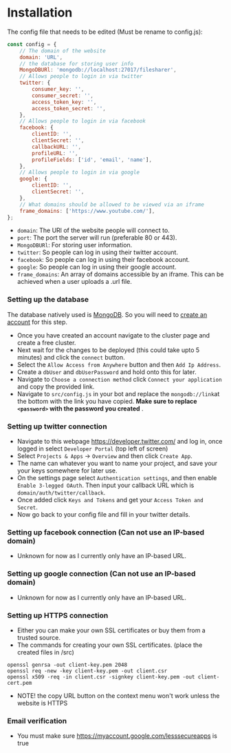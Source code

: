 # Installation

The config file that needs to be edited (Must be rename to config.js):
```js
const config = {
	// The domain of the website
	domain: 'URL',
	// the database for storing user info
	MongoDBURl: 'mongodb://localhost:27017/filesharer',
	// Allows people to login in via twitter
	twitter: {
		consumer_key: '',
		consumer_secret: '',
		access_token_key: '',
		access_token_secret: '',
	},
	// Allows people to login in via facebook
	facebook: {
		clientID: '',
		clientSecret: '',
		callbackURL: '',
		profileURL: '',
		profileFields: ['id', 'email', 'name'],
	},
	// Allows people to login in via google
	google: {
		clientID: '',
		clientSecret: '',
	},
	// What domains should be allowed to be viewed via an iframe
	frame_domains: ['https://www.youtube.com/'],
};
```

* `domain`: The URl of the website people will connect to.
* `port`: The port the server will run (preferable 80 or 443).
* `MongoDBURl`: For storing user information.
* `twitter`: So people can log in using their twitter account.
* `facebook`: So people can log in using their facebook account.
* `google`: So people can log in using their google account.
* `frame_domains`: An array of domains accessible by an iframe. This can be achieved when a user uploads a .url file.

### Setting up the database
The database natively used is [MongoDB](https://www.mongodb.com/). So you will need to [create an account](https://www.mongodb.com/try) for this step.

* Once you have created an account navigate to the cluster page and create a free cluster.
* Next wait for the changes to be deployed (this could take upto 5 minutes) and click the `connect` button.
* Select the `Allow Access from Anywhere` button and then `Add Ip Address`.
* Create a `dbUser` and `dbUserPassword` and hold onto this for later.
* Navigate to `Choose a connection method` click `Connect your application` and copy the provided link.
* Navigate to `src/config.js` in your bot and replace the `mongodb://link`at the bottom with the link you have copied. **Make sure to replace `<password>` with the password you created** .

### Setting up twitter connection
* Navigate to this webpage https://developer.twitter.com/ and log in, once logged in select `Developer Portal` (top left of screen)
* Select `Projects & Apps` -> `Overview` and then click `Create App`.
* The name can whatever you want to name your project, and save your your keys somewhere for later use.
* On the settings page select `Authentication settings`, and then enable `Enable 3-legged OAuth`. Then input your callback URL which is `domain/auth/twitter/callback`.
* Once added click `Keys and Tokens` and get your `Access Token and Secret`. 
* Now go back to your config file and fill in your twitter details.


### Setting up facebook connection (Can not use an IP-based domain)
* Unknown for now as I currently only have an IP-based URL.

### Setting up google connection (Can not use an IP-based domain)
* Unknown for now as I currently only have an IP-based URL.

### Setting up HTTPS connection
* Either you can make your own SSL certificates or buy them from a trusted source.
* The commands for creating your own SSL certificates. (place the created files in /src)
```
openssl genrsa -out client-key.pem 2048
openssl req -new -key client-key.pem -out client.csr
openssl x509 -req -in client.csr -signkey client-key.pem -out client-cert.pem
```
* NOTE! the copy URL button on the context menu won't work unless the website is HTTPS

### Email verification
* You must make sure https://myaccount.google.com/lesssecureapps is true
